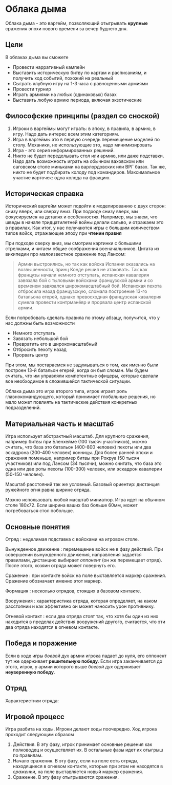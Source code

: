 # Облака дыма 
Облака дыма - это варгейм, позволяющий отыгрывать **крупные** сражения эпохи нового времени за вечер буднего дня.

## Цели
В облаках дыма вы сможете
* Провести нарративный кампейн
* Выставить историческую битву по картам и расписаниям, и получить ход событий, похожий на реальный
* Сыграть клубную игру на 1-3 часа с равноценными армиями
* Провести турнир
* Играть армиями на любых (одинаковых) базах
* Выставить любую армию периода, включая экзотические

## Философские принципы (раздел со сноской)
1) Игроки в варгеймы могут играть: в эпоху, в правила, в армию, в игру. Надо дать интерес всем этим категориям.
2) Игра в варгеймы это в первую очередь перемещение моделей по столу. Механики, не использующие это, надо минимизировать
3) Игра - это серия информированных решений. 
4) Никто не будет переделывать стол или армию, или даже подставки. Надо дать возможность играть на обычном ваховском или саговском столе миньками на варлордовских или ВРГ базах. Так же, никто не будет подбирать колоду под командиров. Максимальное участие карточек: одна колода на фракцию.

## Историческая справка
Исторический варгейм может подойти к моделированию с двух сторон: снизу вверх, или сверху вниз.
При подходе снизу вверх, мы фокусируемся на деталях и особенностях. Например, мы знаем, что шведы в начале тридцатилетней войны делали сальво, и отражаем это в правилах. 
Как итог, у нас получаются игры с большим количеством типов войск, отражающие эпоху при **чтении правил**

При подходе сверху вниз, мы смотрим картинки с большими стрелками, и читаем общие соображения военачальников. Цитата из википедии про малоизвестное сражение под Лансом:

>Армии выстроились, но так как войска Испании оказались на возвышенности, принц Конде решил не атаковать. Так как французы начали немного отступать, испанская кавалерия завязала бой с тыловыми войсками французской армии и со временем завязался широкомасштабный бой. Испанская пехота отбросила назад французскую, сломала построение 13-го батальона егерей, однако превосходная французская кавалерия сумела провести контрманёвр и прорвала центр испанской армии. 

Если попробовать сделать правила по этому абзацу, получится, что у нас должны быть возможности
* Немного отступать
* Завязать небольшой бой
* Превратить его в широкомасштабный
* Отбросить пехоту назад
* Прорвать центр

При этом, мы постараемся не задумываться о том, как именно были построен 13-й батальон егерей, когда он был сломан. Мы будем считать, что им управляли компетентные офицеры, которые сделали все необходимое в сложившейся тактической ситуации.

Облака дыма это игра второго типа, игрок играет роль главнокомандующего, который принимает глобальные решения, но мало может повлиять на тактические действия конкретных подразделений. 

## Материальная часть и масштаб
Игра использует абстрактный масштаб. Для крупного сражения, например битвы при Бленхейме (100 тысяч участников), можно считать, что база это батальон (400-800 человек) пехоты или два эскадрона (200-400 человек) конницы. Для более ранней эпохи и сражения поменьше, например битвы при Рокруа (50 тысяч участников) или под Лансом (34 тысячи), можно считать, что база это одна или две роты пехоты (100-300) человек, или эскадрон кавалерии (50-150 человек).

Масштаб расстояний так же условный. Базовый ориентир: дистанция ружейного огня равна ширине отряда.

Можно использовать любой масштаб миниатюр. Игра идет на обычном столе 180х72. Если ширина ваших баз больше 60мм, может потребоваться стол побольше.

## Основные понятия

Отряд 
: неделимая подставка с войсками на игровом столе. 

Вынужденное движение
: перемещение войск не в фазу действий. При совершении вынужденного движения, направления задается правилами, дистанцию выбирает *оппонент* (он же перемещает отряд). После этого, хозяин отряда может повернуть его.

Сражение
: при контакте войск на поле выставляется маркер сражения. Сражение обозначает именно этот маркер.

Формация
: несколько отрядов, стоящих в базовом контакте.

Вооружения
: характеристика отряда, которая определяет, на каком расстоянии и как эффективно он может наносить урон противнику. 

Огневой контакт
: если два отряда стоят так, что хотя бы один из них находится в пределах действия вооружений другого, считается, что эти два отряда находятся в огневом контакте.

## Победа и поражение
Если в ходе игры *боевой дух* армии игрока падает до нуля, его оппонент тут же одерживает **решительную победу**.
Если игра заканчивается до этого, игрок, у армии которого выше *боевой дух* одерживает **неуверенную победу**. 

## Отряд
Характеристики отряда: 

## Игровой процесс

Игра разбита на ходы. Игроки делают ходы поочередно. 
Ход игрока проходит следующим образом

1) Действия. В эту фазу, игрок принимает основные решения как полководец и осуществляет их. В остальные фазы идет их отыгрыш по правилам.
2) Начало сражения. В эту фазу, если на поле есть отряды, находящиеся в огневом контакте, которые при этом не находятся в *сражении*, на поле выставляется новый маркер сражения. 
3) Сражение. В эту фазу отыгрываются сражения.
